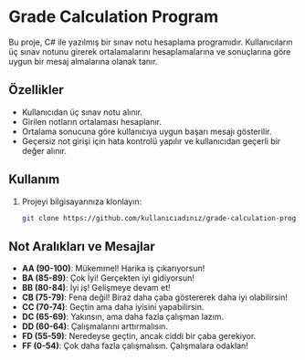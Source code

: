 # Grade Calculation Program

Bu proje, C# ile yazılmış bir sınav notu hesaplama programıdır. Kullanıcıların üç sınav notunu girerek ortalamalarını hesaplamalarına ve sonuçlarına göre uygun bir mesaj almalarına olanak tanır.

## Özellikler

- Kullanıcıdan üç sınav notu alınır.
- Girilen notların ortalaması hesaplanır.
- Ortalama sonucuna göre kullanıcıya uygun başarı mesajı gösterilir.
- Geçersiz not girişi için hata kontrolü yapılır ve kullanıcıdan geçerli bir değer alınır.

## Kullanım

1. Projeyi bilgisayarınıza klonlayın:

   ```bash
   git clone https://github.com/kullanıcıadınız/grade-calculation-program.git
## Not Aralıkları ve Mesajlar

- **AA (90-100)**: Mükemmel! Harika iş çıkarıyorsun!
- **BA (85-89)**: Çok İyi! Gerçekten iyi gidiyorsun!
- **BB (80-84)**: İyi iş! Gelişmeye devam et!
- **CB (75-79)**: Fena değil! Biraz daha çaba göstererek daha iyi olabilirsin!
- **CC (70-74)**: Geçtin ama daha iyisini yapabilirsin.
- **DC (65-69)**: Yakınsın, ama daha fazla çalışman lazım.
- **DD (60-64)**: Çalışmalarını arttırmalısın.
- **FD (55-59)**: Neredeyse geçtin, ancak ciddi bir çaba gerekiyor.
- **FF (0-54)**: Çok daha fazla çalışmalısın. Çalışmalara odaklan!
